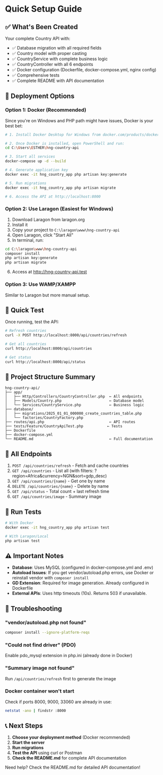# Quick Setup Guide

## ✅ What's Been Created

Your complete Country API with:
- ✅ Database migration with all required fields
- ✅ Country model with proper casting
- ✅ CountryService with complete business logic
- ✅ CountryController with all 6 endpoints
- ✅ Docker configuration (Dockerfile, docker-compose.yml, nginx config)
- ✅ Comprehensive tests
- ✅ Complete README with API documentation

## 🚀 Deployment Options

### Option 1: Docker (Recommended)

Since you're on Windows and PHP path might have issues, Docker is your best bet:

```bash
# 1. Install Docker Desktop for Windows from docker.com/products/docker-desktop

# 2. Once Docker is installed, open PowerShell and run:
cd C:\Users\ESTHER\hng-country-api

# 3. Start all services
docker-compose up -d --build

# 4. Generate application key
docker exec -it hng_country_app php artisan key:generate

# 5. Run migrations
docker exec -it hng_country_app php artisan migrate

# 6. Access the API at http://localhost:8000
```

### Option 2: Use Laragon (Easiest for Windows)

1. Download Laragon from laragon.org
2. Install it
3. Copy your project to `C:\laragon\www\hng-country-api`
4. Open Laragon, click "Start All"
5. In terminal, run:
```bash
cd C:\laragon\www\hng-country-api
composer install
php artisan key:generate
php artisan migrate
```
6. Access at http://hng-country-api.test

### Option 3: Use WAMP/XAMPP

Similar to Laragon but more manual setup.

## 📝 Quick Test

Once running, test the API:

```bash
# Refresh countries
curl -X POST http://localhost:8000/api/countries/refresh

# Get all countries
curl http://localhost:8000/api/countries

# Get status
curl http://localhost:8000/api/status
```

## 📁 Project Structure Summary

```
hng-country-api/
├── app/
│   ├── Http/Controllers/CountryController.php  ← All endpoints
│   ├── Models/Country.php                      ← Database model
│   └── Services/CountryService.php             ← Business logic
├── database/
│   ├── migrations/2025_01_01_000000_create_countries_table.php
│   └── factories/CountryFactory.php
├── routes/api.php                              ← API routes
├── tests/Feature/CountryApiTest.php           ← Tests
├── Dockerfile
├── docker-compose.yml
└── README.md                                   ← Full documentation
```

## 🎯 All Endpoints

1. `POST /api/countries/refresh` - Fetch and cache countries
2. `GET /api/countries` - List all (with filters: ?region=Africa&currency=NGN&sort=gdp_desc)
3. `GET /api/countries/{name}` - Get one by name
4. `DELETE /api/countries/{name}` - Delete by name
5. `GET /api/status` - Total count + last refresh time
6. `GET /api/countries/image` - Summary image

## 🧪 Run Tests

```bash
# With Docker
docker exec -it hng_country_app php artisan test

# With Laragon/Local
php artisan test
```

## ⚠️ Important Notes

- **Database**: Uses MySQL (configured in docker-compose.yml and .env)
- **Autoload Issues**: If you get vendor/autoload.php errors, use Docker or reinstall vendor with `composer install`
- **GD Extension**: Required for image generation. Already configured in Dockerfile
- **External APIs**: Uses http timeouts (10s). Returns 503 if unavailable.

## 🔧 Troubleshooting

### "vendor/autoload.php not found"
```bash
composer install --ignore-platform-reqs
```

### "Could not find driver" (PDO)
Enable pdo_mysql extension in php.ini (already done in Docker)

### "Summary image not found"
Run `/api/countries/refresh` first to generate the image

### Docker container won't start
Check if ports 8000, 9000, 33060 are already in use:
```bash
netstat -ano | findstr :8000
```

## 📞 Next Steps

1. **Choose your deployment method** (Docker recommended)
2. **Start the server**
3. **Run migrations**
4. **Test the API** using curl or Postman
5. **Check the README.md** for complete API documentation

Need help? Check the README.md for detailed API documentation!




